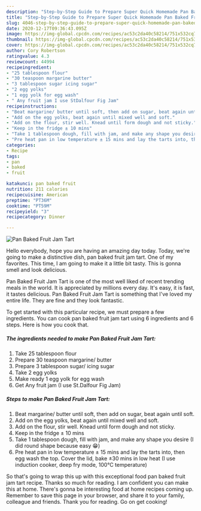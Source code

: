 ```yaml
---
description: "Step-by-Step Guide to Prepare Super Quick Homemade Pan Baked Fruit Jam Tart"
title: "Step-by-Step Guide to Prepare Super Quick Homemade Pan Baked Fruit Jam Tart"
slug: 4046-step-by-step-guide-to-prepare-super-quick-homemade-pan-baked-fruit-jam-tart
date: 2020-12-17T09:36:43.095Z
image: https://img-global.cpcdn.com/recipes/ac53c2da40c58214/751x532cq70/pan-baked-fruit-jam-tart-recipe-main-photo.jpg
thumbnail: https://img-global.cpcdn.com/recipes/ac53c2da40c58214/751x532cq70/pan-baked-fruit-jam-tart-recipe-main-photo.jpg
cover: https://img-global.cpcdn.com/recipes/ac53c2da40c58214/751x532cq70/pan-baked-fruit-jam-tart-recipe-main-photo.jpg
author: Cory Robertson
ratingvalue: 4.3
reviewcount: 44994
recipeingredient:
- "25 tablespoon flour"
- "30 teaspoon margarine butter"
- "3 tablespoon sugar icing sugar"
- "2 egg yolks"
- "1 egg yolk for egg wash"
- " Any fruit jam I use StDalfour Fig Jam"
recipeinstructions:
- "Beat margarine/ butter until soft, then add on sugar, beat again until soft."
- "Add on the egg yolks, beat again until mixed well and soft."
- "Add on the flour, stir well. Knead until form dough and not sticky."
- "Keep in the fridge ± 10 mins"
- "Take 1 tablespoon dough, fill with jam, and make any shape you desire (I did round shape because easy 😁)"
- "Pre heat pan in low temperature ± 15 mins and lay the tarts into, then egg wash the top. Cover the lid, bake ±30 mins in low heat (I use induction cooker, deep fry mode, 100°C temperature)"
categories:
- Recipe
tags:
- pan
- baked
- fruit

katakunci: pan baked fruit 
nutrition: 211 calories
recipecuisine: American
preptime: "PT36M"
cooktime: "PT59M"
recipeyield: "3"
recipecategory: Dinner

---
```



![Pan Baked Fruit Jam Tart](https://img-global.cpcdn.com/recipes/ac53c2da40c58214/751x532cq70/pan-baked-fruit-jam-tart-recipe-main-photo.jpg)

Hello everybody, hope you are having an amazing day today. Today, we're going to make a distinctive dish, pan baked fruit jam tart. One of my favorites. This time, I am going to make it a little bit tasty. This is gonna smell and look delicious.

Pan Baked Fruit Jam Tart is one of the most well liked of recent trending meals in the world. It is appreciated by millions every day. It's easy, it is fast, it tastes delicious. Pan Baked Fruit Jam Tart is something that I've loved my entire life. They are fine and they look fantastic.




To get started with this particular recipe, we must prepare a few ingredients. You can cook pan baked fruit jam tart using 6 ingredients and 6 steps. Here is how you cook that.

<!--inarticleads1-->

##### The ingredients needed to make Pan Baked Fruit Jam Tart:

1. Take 25 tablespoon flour
1. Prepare 30 teaspoon margarine/ butter
1. Prepare 3 tablespoon sugar/ icing sugar
1. Take 2 egg yolks
1. Make ready 1 egg yolk for egg wash
1. Get  Any fruit jam (I use St.Dalfour Fig Jam)




<!--inarticleads2-->

##### Steps to make Pan Baked Fruit Jam Tart:

1. Beat margarine/ butter until soft, then add on sugar, beat again until soft.
1. Add on the egg yolks, beat again until mixed well and soft.
1. Add on the flour, stir well. Knead until form dough and not sticky.
1. Keep in the fridge ± 10 mins
1. Take 1 tablespoon dough, fill with jam, and make any shape you desire (I did round shape because easy 😁)
1. Pre heat pan in low temperature ± 15 mins and lay the tarts into, then egg wash the top. Cover the lid, bake ±30 mins in low heat (I use induction cooker, deep fry mode, 100°C temperature)




So that's going to wrap this up with this exceptional food pan baked fruit jam tart recipe. Thanks so much for reading. I am confident you can make this at home. There's gonna be interesting food at home recipes coming up. Remember to save this page in your browser, and share it to your family, colleague and friends. Thank you for reading. Go on get cooking!
